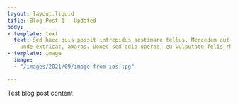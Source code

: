 ```yaml
---
layout: layout.liquid
title: Blog Post 1 - Updated
body:
- template: text
  text: Sed haec quis possit intrepidus aestimare tellus. Mercedem aut nummos unde
    unde extricat, amaras. Donec sed odio operae, eu vulputate felis rhoncus.
- template: image
  image:
  - "/images/2021/09/image-from-ios.jpg"

---
```

Test blog post content